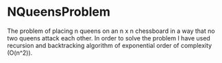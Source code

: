 # NQueensProblem
 The problem of placing n queens on an n x n chessboard in a way that no two queens attack each other. In order to solve the problem I have used recursion and backtracking algorithm of exponential order of complexity (O(n^2)).  
